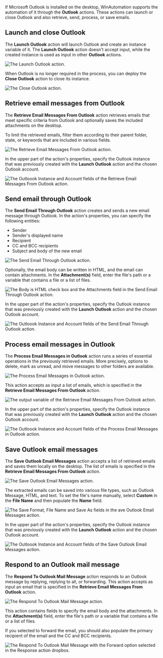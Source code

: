 If Microsoft Outlook is installed on the desktop, WinAutomation supports the automation of it through the **Outlook** actions. These actions can launch or close Outlook and also retrieve, send, process, or save emails. 

## Launch and close Outlook

The **Launch Outlook** action will launch Outlook and create an instance variable of it. The **Launch Outlook** action doesn't accept input, while the created instance is used as input in other **Outlook** actions.

![The Launch Outlook action.](..\media\launch-outlook.png)

When Outlook is no longer required in the process, you can deploy the **Close Outlook** action to close its instance.

![The Close Outlook action.](..\media\close-outlook.png)

## Retrieve email messages from Outlook

The **Retrieve Email Messages From Outlook** action retrieves emails that meet specific criteria from Outlook and optionally saves the included attachments on the desktop.

To limit the retrieved emails, filter them according to their parent folder, state, or keywords that are included in various fields. 

![The Retrieve Email Messages From Outlook action.](..\media\retrieve-outlook.png)

In the upper part of the action's properties, specify the Outlook instance that was previously created with the **Launch Outlook** action and the chosen Outlook account.

![The Outloook Instance and Account fields of the Retrieve Email Messages From Outlook action.](..\media\retrieve-outlook-account.png)

## Send email through Outlook

The **Send Email Through Outlook** action creates and sends a new email message through Outlook. In the action's properties, you can specify the following entities:

- Sender
- Sender's displayed name
- Recipient
- CC and BCC recipients
- Subject and body of the new email

![The Send Email Through Outlook action.](..\media\send-outlook.png)

Optionally, the email body can be written in HTML, and the email can contain attachments. In the **Attachment(s)** field, enter the file's path or a variable that contains a file or a list of files.

![The Body is HTML check box and the Attachments field in the Send Email Through Outlook action.](..\media\send-outlook-html.png)

In the upper part of the action's properties, specify the Outlook instance that was previously created with the **Launch Outlook** action and the chosen Outlook account.

![The Outloook Instance and Account fields of the Send Email Through Outlook action.](..\media\send-outlook-account.png)

## Process email messages in Outlook

The **Process Email Messages in Outlook** action runs a series of essential operations in the previously retrieved emails. More precisely, options to delete, mark as unread, and move messages to other folders are available. 

![The Process Email Messages in Outlook action.](..\media\process-outlook.png)

This action accepts as input a list of emails, which is specified in the **Retrieve Email Messages From Outlook** action.

![The output variable of the Retrieve Email Messages From Outlook action.](..\media\retrieve-outlook-output.png)

In the upper part of the action's properties, specify the Outlook instance that was previously created with the **Launch Outlook** action and the chosen Outlook account.

![The Outloook Instance and Account fields of the Process Email Messages in Outlook action.](..\media\process-outlook-account.png)

## Save Outlook email messages

The **Save Outlook Email Messages** action accepts a list of retrieved emails and saves them locally on the desktop. The list of emails is specified in the **Retrieve Email Messages From Outlook** action.

![The Save Outlook Email Messages action.](..\media\save-outlook.png)

The extracted emails can be saved into various file types, such as Outlook Message, HTML, and text. To set the file's name manually, select **Custom** in the **File Name** and then populate the **Name** field. 

![The Save Format, File Name and Save As fields in the ave Outlook Email Messages action.](..\media\save-outlook-file-types.png)

In the upper part of the action's properties, specify the Outlook instance that was previously created with the **Launch Outlook** action and the chosen Outlook account.

![The Outloook Instance and Account fields of the Save Outlook Email Messages action.](..\media\save-outlook-account.png)

## Respond to an Outlook mail message

The **Respond To Outlook Mail Message** action responds to an Outlook message by replying, replying to all, or forwarding. This action accepts as input an email that is specified in the **Retrieve Email Messages From Outlook** action.

![The Respond To Outlook Mail Message action.](..\media\respond-outlook.png)

This action contains fields to specify the email body and the attachments. In the **Attachment(s)** field, enter the file's path or a variable that contains a file or a list of files.

If you selected to forward the email, you should also populate the primary recipient of the email and the CC and BCC recipients. 

![The Respond To Outlook Mail Message with the Forward option selected in the Response action dropbox.](..\media\respond-outlook-forward.png)
